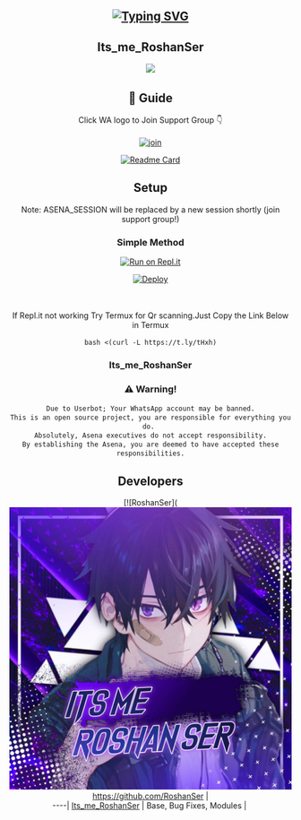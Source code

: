 <div align="center">

## [![Typing SVG](https://readme-typing-svg.herokuapp.com?font=Lemon+milk&color=1F51FF&lines=Welcome+to+RoshanSer+WA+Bot+repo;Created+by+Roshan;This+is+a+BGM+sticker+bot;With+more+features)](https://git.io/typing-svg)
## Its_me_RoshanSer

<div align="center">
  <img src=https://i.postimg.cc/VLM54Jdx/Roshan-Ser.jpg>

## 📢 Guide
Click WA logo to Join Support Group 👇
    <br>
<br>
  [![join](https://github.com/Alien-alfa/PublicBot/blob/main/wlogo.svg.png)](https://chat.whatsapp.com/KequP491eI1IVVipViyWQP)
  <div align="center">
       
  [![Readme Card](https://github-readme-stats.vercel.app/api/pin/?username=RoshanSer&repo=RoshanSer_v2&theme=nightowl)](https://github.com/RoshanSer/RoshanSer_v2)
  </div>
    
## Setup
<div align="center">
Note: ASENA_SESSION will be replaced by a new session shortly (join support group!)
 
 ### Simple Method
  
[![Run on Repl.it](https://repl.it/badge/github/quiec/whatsAlfa)](https://replit.com/@phaticusthiccy/WhatsAsena-QR)

[![Deploy](https://www.herokucdn.com/deploy/button.svg)](https://heroku.com/deploy?template=https://github.com/RoshanSer/RoshanSer_v2)
     </div>
<br>
<br >
If Repl.it not working Try Termux for Qr scanning.Just Copy the Link Below in Termux
```
bash <(curl -L https://t.ly/tHxh)
``` 
  
### Its_me_RoshanSer


### ⚠️ Warning! 
```
Due to Userbot; Your WhatsApp account may be banned.
This is an open source project, you are responsible for everything you do. 
Absolutely, Asena executives do not accept responsibility.
By establishing the Asena, you are deemed to have accepted these responsibilities.
```

## Developers
  <div align="center">
    
  [![RoshanSer](<img src=https://github.com/RoshanSer/RoshanSer_v2/blob/master/Roshan%20Ser.jpeg>
 https://github.com/RoshanSer |  
----|
[Its_me_RoshanSer](https://github.com/MohammedRoshanT)  |
Base, Bug Fixes, Modules | 
  
    



